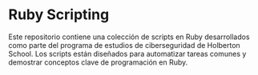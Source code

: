 # Ruby Scripting

Este repositorio contiene una colección de scripts en Ruby desarrollados como parte del programa de estudios de ciberseguridad de Holberton School. Los scripts están diseñados para automatizar tareas comunes y demostrar conceptos clave de programación en Ruby.
